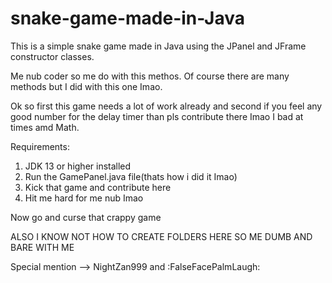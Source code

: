 # snake-game-made-in-Java
This is a simple snake game made in Java using the JPanel and JFrame constructor classes.

Me nub coder so me do with this methos. Of course there are many methods but I did with this one Imao.

Ok so first this game needs a lot of work already and second if you feel any good number for the delay timer than pls contribute there Imao I bad at times amd Math.

Requirements:
1) JDK 13 or higher installed
2) Run the GamePanel.java file(thats how i did it Imao)
3) Kick that game and contribute here
4) Hit me hard for me nub Imao

Now go and curse that crappy game


ALSO I KNOW NOT HOW TO CREATE FOLDERS HERE SO ME DUMB AND BARE WITH ME


Special mention --> NightZan999 and :FalseFacePalmLaugh:
